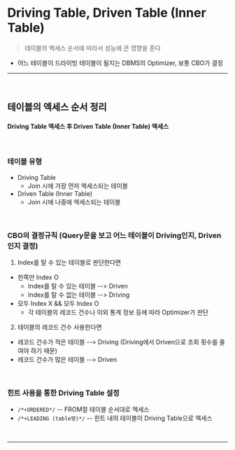 # Driving Table, Driven Table (Inner Table)
> 테이블의 엑세스 순서에 따라서 성능에 큰 영향을 준다
* 어느 테이블이 드라이빙 테이블이 될지는 DBMS의 Optimizer, 보통 CBO가 결정

<hr>
<br>

## 테이블의 엑세스 순서 정리
#### Driving Table 엑세스 후 Driven Table (Inner Table) 엑세스

<br>

### 테이블 유형
* Driving Table
  * Join 시에 가장 먼저 엑세스되는 테이블
* Driven Table (Inner Table)
  * Join 시에 나중에 엑세스되는 테이블

<br>

### CBO의 결정규칙 (Query문을 보고 어느 테이블이 Driving인지, Driven인지 결정)
1) Index를 탈 수 있는 테이블로 판단한다면
  * 한쪽만 Index O
    * Index를 탈 수 있는 테이블 --> Driven
    * Index를 탈 수 없는 테이블 --> Driving
  * 모두 Index X && 모두 Index O
    * 각 테이블의 레코드 건수나 이외 통계 정보 등에 따라 Optimizer가 판단
2) 테이블의 레코드 건수 사용한다면
  * 레코드 건수가 적은 테이블 --> Driving (Driving에서 Driven으로 조회 횟수를 줄여야 하기 때문)
  * 레코드 건수가 많은 테이블 --> Driven

<br>

### 힌트 사용을 통한 Driving Table 설정
* `/*+ORDERED*/` -- FROM절 테이블 순서대로 엑세스
* `/*+LEADING (table명)*/` -- 힌트 내의 테이블이 Driving Table으로 엑세스

<br>
<hr>
<br>

